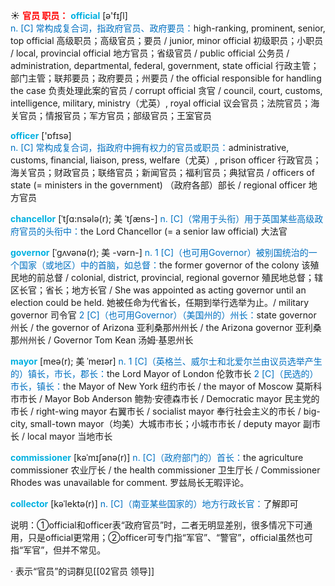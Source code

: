 ☀ <font color="red">**官员 职员：**</font>
<font color="sky blue">**official**</font> [ə'fɪʃl]  
<font color="#0070c0">n. [C] 常构成复合词，指政府官员、政府要员：</font>high-ranking, prominent, senior, top official 高级职员；高级官员；要员 / junior, minor official 初级职员；小职员 / local, provincial official 地方官员；省级官员 / public official 公务员 / administration, departmental, federal, government, state official 行政主管；部门主管；联邦要员；政府要员；州要员 / the official responsible for handling the case 负责处理此案的官员 / corrupt official 贪官 / council, court, customs, intelligence, military, ministry（尤英）, royal official 议会官员；法院官员；海关官员；情报官员；军方官员；部级官员；王室官员

<font color="sky blue">**officer**</font> ['ɒfɪsə]  
<font color="#0070c0">n. [C] 常构成复合词，指政府中拥有权力的官员或职员：</font>administrative, customs, financial, liaison, press, welfare（尤英）, prison officer 行政官员；海关官员；财政官员；联络官员；新闻官员；福利官员；典狱官员 / officers of state (= ministers in the government) （政府各部）部长 / regional officer 地方官员
           
<font color="sky blue">**chancellor**</font> [ˈtʃɑ:nsələ(r); 美 ˈtʃæns-]
<font color="#0070c0">n. [C]（常用于头衔）用于英国某些高级政府官员的头衔中：</font>the Lord Chancellor (= a senior law official) 大法官
           
<font color="sky blue">**governor**</font> [ˈgʌvənə(r); 美 -vərn-]
<font color="#0070c0">n. 1 [C]（也可用Governor）被别国统治的一个国家（或地区）中的首脑，如总督：</font>the former governor of the colony 该殖民地的前总督 / colonial, district, provincial, regional governor 殖民地总督；辖区长官；省长；地方长官 / She was appointed as acting governor until an election could be held. 她被任命为代省长，任期到举行选举为止。/ military governor 司令官 <font color="#0070c0">2 [C]（也可用Governor）（美国州的）州长：</font>state governor 州长 / the governor of Arizona 亚利桑那州州长 / the Arizona governor 亚利桑那州州长 / Governor Tom Kean 汤姆·基恩州长
           
<font color="sky blue">**mayor**</font> [meə(r); 美 ˈmeɪər]
<font color="#0070c0">n. 1 [C]（英格兰、威尔士和北爱尔兰由议员选举产生的）镇长，市长，郡长：</font>the Lord Mayor of London 伦敦市长 <font color="#0070c0">2 [C]（民选的）市长，镇长：</font>the Mayor of New York 纽约市长 / the mayor of Moscow 莫斯科市市长 / Mayor Bob Anderson 鲍勃·安德森市长 / Democratic mayor 民主党的市长 / right-wing mayor 右翼市长 / socialist mayor 奉行社会主义的市长 / big-city, small-town mayor（均美）大城市市长；小城市市长 / deputy mayor 副市长 / local mayor 当地市长
           
<font color="sky blue">**commissioner**</font> [kəˈmɪʃənə(r)]
<font color="#0070c0">n. [C]（政府部门的）首长：</font>the agriculture commissioner 农业厅长 / the health commissioner 卫生厅长 / Commissioner Rhodes was unavailable for comment. 罗兹局长无暇评论。
           
<font color="sky blue">**collector**</font> [kəˈlektə(r)]
<font color="#0070c0">n. [C]（南亚某些国家的）地方行政长官：</font>了解即可

说明：①official和officer表“政府官员”时，二者无明显差别，很多情况下可通用，只是official更常用；②officer可专门指“军官”、“警官”，official虽然也可指“军官”，但并不常见。

· 表示“官员”的词群见[[02官员 领导]]
